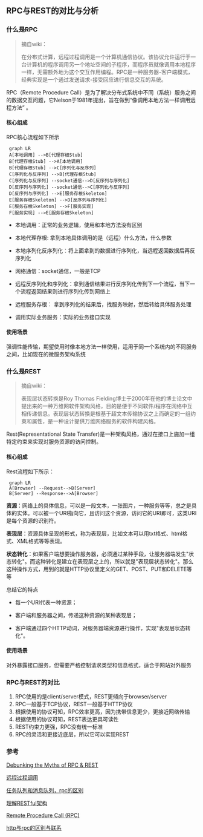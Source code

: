 ## RPC与REST的对比与分析

### 什么是RPC

>摘自wiki：
>
>在分布式计算，远程过程调用是一个计算机通信协议。该协议允许运行于一台计算机的程序调用另一个地址空间的子程序，而程序员就像调用本地程序一样，无需额外地为这个交互作用编程。RPC是一种服务器-客户端模式，经典实现是一个通过发送请求-接受回应进行信息交互的系统。

RPC（Remote Procedure Call）是为了解决分布式系统中不同（系统）服务之间的数据交互问题，它Nelson于1981年提出，旨在做到“像调用本地方法一样调用远程方法”  。

#### 核心组成

RPC核心流程如下所示

```mermaid
 graph LR
 A[本地调用] -->B[代理存根Stub]
 B[代理存根Stub] -->A[本地调用]
 B[代理存根Stub] -->C[序列化与反序列]
 C[序列化与反序列] -->B[代理存根Stub]
 C[序列化与反序列] --socket通信-->D[反序列与序列化]
 D[反序列与序列化] --socket通信-->C[序列化与反序列]
 D[反序列与序列化] -->E[服务存根Skeleton]
 E[服务存根Skeleton] -->D[反序列与序列化]
 E[服务存根Skeleton] -->F[服务实现]
 F[服务实现] -->E[服务存根Skeleton]
```

- 本地调用：正常的业务逻辑，使用和本地方法没有区别
- 本地代理存根: 拿到本地具体调用的是（远程）什么方法，什么参数

- 本地序列化反序列化：将上面拿到的数据进行序列化，当远程返回数据后再反序列化

- 网络通信：socket通信，一般是TCP

- 远程反序列化和序列化：拿到通信结果进行反序列化传到下一个流程，当下一个流程返回结果则进行序列化传到网络上

- 远程服务存根： 拿到序列化的结果后，找服务映射，然后转给具体服务处理

- 调用实际业务服务：实际的业务接口实现

#### 使用场景

强调性能传输，期望使用时像本地方法一样使用，适用于同一个系统内的不同服务之间，比如现在的微服务架构系统

### 什么是REST

>摘自wiki：
>
>表现层状态转换是Roy Thomas Fielding博士于2000年在他的博士论文中提出来的一种万维网软件架构风格，目的是便于不同软件/程序在网络中互相传递信息。表现层状态转换是根基于超文本传输协议之上而确定的一组约束和属性，是一种设计提供万维网络服务的软件构建风格。

Rest(Representational State Transfer)是一种架构风格，通过在接口上施加一组特定约束来实现对服务资源的访问控制。

#### 核心组成

Rest流程如下所示：

```mermaid
 graph LR
 A[Browser] --Request-->B[Server]
 B[Server] --Response-->A[Browser]
```



**资源**：网络上的具体信息，可以是一段文本，一张图片，一种服务等等，总之是具体的实体。可以被一个URI指向它，且访问这个资源，访问它的URI即可，这类URI是每个资源的识别符。

**表现层**：资源具体呈现的形式，称为表现层，比如文本可以用txt格式、html格式、XML格式等等表现。

**状态转化**：如果客户端想要操作服务器，必须通过某种手段，让服务器端发生"状态转化"。而这种转化是建立在表现层之上的，所以就是"表现层状态转化"。那么这种操作方式，用到的就是HTTP协议里定义的GET、POST、PUT和DELETE等等

总结它的特点

- 每一个URI代表一种资源；

- 客户端和服务器之间，传递这种资源的某种表现层；

- 客户端通过四个HTTP动词，对服务器端资源进行操作，实现"表现层状态转化"。

#### 使用场景

对外暴露接口服务，但需要严格控制请求类型和信息格式，适合于网站对外服务

### RPC与REST的对比

1. RPC使用的是client/server模式，REST更倾向于browser/server
2. RPC一般基于TCP协议，REST一般基于HTTP协议
3. 根据使用的协议可知，RPC效率更高，因为携带信息更少，更接近网络传输
4. 根据使用的协议可知，REST表达更具可读性
5. REST约束力更强，RPC没有统一标准
6. RPC的灵活和更接近底层，所以它可以实现REST

### 参考

[Debunking the Myths of RPC & REST](https://etherealbits.com/2012/12/debunking-the-myths-of-rpc-rest/)

[远程过程调用](https://zh.wikipedia.org/zh-cn/%E9%81%A0%E7%A8%8B%E9%81%8E%E7%A8%8B%E8%AA%BF%E7%94%A8)

[任务队列和消息队列，rpc的区别](https://www.zhihu.com/question/265988880/answer/747819369)

[理解RESTful架构](https://www.ruanyifeng.com/blog/2011/09/restful.html)

[Remote Procedure Call (RPC)](https://searchapparchitecture.techtarget.com/definition/Remote-Procedure-Call-RPC)

[http与rpc的区别与联系](https://www.zhihu.com/question/41609070/answer/1030913797)
